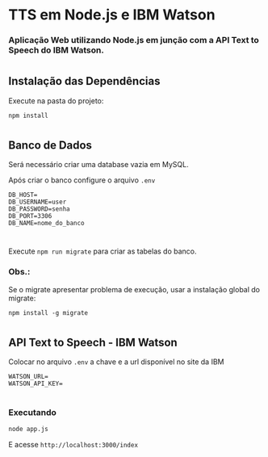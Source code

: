 # TTS em Node.js e IBM Watson
### Aplicação Web utilizando Node.js em junção com a API Text to Speech do IBM Watson.

#
## Instalação das Dependências
Execute na pasta do projeto:
~~~
npm install
~~~ 

#
## Banco de Dados
Será necessário criar uma database vazia em MySQL.

Após criar o banco configure o arquivo ```.env```

~~~
DB_HOST=
DB_USERNAME=user
DB_PASSWORD=senha
DB_PORT=3306
DB_NAME=nome_do_banco
~~~

#

Execute ```npm run migrate``` para criar as tabelas do banco.

### Obs.:
Se o migrate apresentar problema de execução, usar a instalação global do migrate:
~~~
npm install -g migrate 
~~~

#
## API Text to Speech - IBM Watson
Colocar no arquivo ```.env``` a chave e a url disponível no site da IBM

~~~
WATSON_URL=
WATSON_API_KEY=
~~~

#
### Executando
~~~Bash
node app.js
~~~
E acesse ```http://localhost:3000/index```
